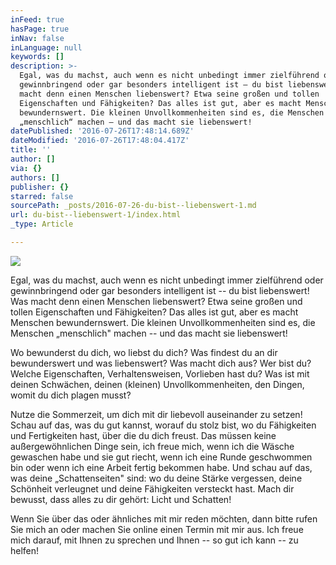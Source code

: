 ```yaml
---
inFeed: true
hasPage: true
inNav: false
inLanguage: null
keywords: []
description: >-
  Egal, was du machst, auch wenn es nicht unbedingt immer zielführend oder
  gewinnbringend oder gar besonders intelligent ist – du bist liebenswert! Was
  macht denn einen Menschen liebenswert? Etwa seine großen und tollen
  Eigenschaften und Fähigkeiten? Das alles ist gut, aber es macht Menschen
  bewundernswert. Die kleinen Unvollkommenheiten sind es, die Menschen
  „menschlich“ machen – und das macht sie liebenswert! 
datePublished: '2016-07-26T17:48:14.689Z'
dateModified: '2016-07-26T17:48:04.417Z'
title: ''
author: []
via: {}
authors: []
publisher: {}
starred: false
sourcePath: _posts/2016-07-26-du-bist--liebenswert-1.md
url: du-bist--liebenswert-1/index.html
_type: Article

---
```

![](https://the-grid-user-content.s3-us-west-2.amazonaws.com/e676e87d-cfc2-4c64-b3fc-c79d12e72e55.jpg)

Egal, was du machst, auch wenn es nicht unbedingt immer zielführend oder gewinnbringend oder gar besonders intelligent ist -- du bist liebenswert! Was macht denn einen Menschen liebenswert? Etwa seine großen und tollen Eigenschaften und Fähigkeiten? Das alles ist gut, aber es macht Menschen bewundernswert. Die kleinen Unvollkommenheiten sind es, die Menschen „menschlich" machen -- und das macht sie liebenswert! 

Wo bewunderst du dich, wo liebst du dich? Was findest du an dir bewunderswert und was liebenswert? Was macht dich aus? Wer bist du? Welche Eigenschaften, Verhaltensweisen, Vorlieben hast du? Was ist mit deinen Schwächen, deinen (kleinen) Unvollkommenheiten, den Dingen, womit du dich plagen musst? 

Nutze die Sommerzeit, um dich mit dir liebevoll auseinander zu setzen! Schau auf das, was du gut kannst, worauf du stolz bist, wo du Fähigkeiten und Fertigkeiten hast, über die du dich freust. Das müssen keine außergewöhnlichen Dinge sein, ich freue mich, wenn ich die Wäsche gewaschen habe und sie gut riecht, wenn ich eine Runde geschwommen bin oder wenn ich eine Arbeit fertig bekommen habe. Und schau auf das, was deine „Schattenseiten" sind: wo du deine Stärke vergessen, deine Schönheit verleugnet und deine Fähigkeiten versteckt hast. Mach dir bewusst, dass alles zu dir gehört: Licht und Schatten! 

Wenn Sie über das oder ähnliches mit mir reden möchten, dann bitte rufen Sie mich an oder machen Sie online einen Termin mit mir aus. Ich freue mich darauf, mit Ihnen zu sprechen und Ihnen -- so gut ich kann -- zu helfen!